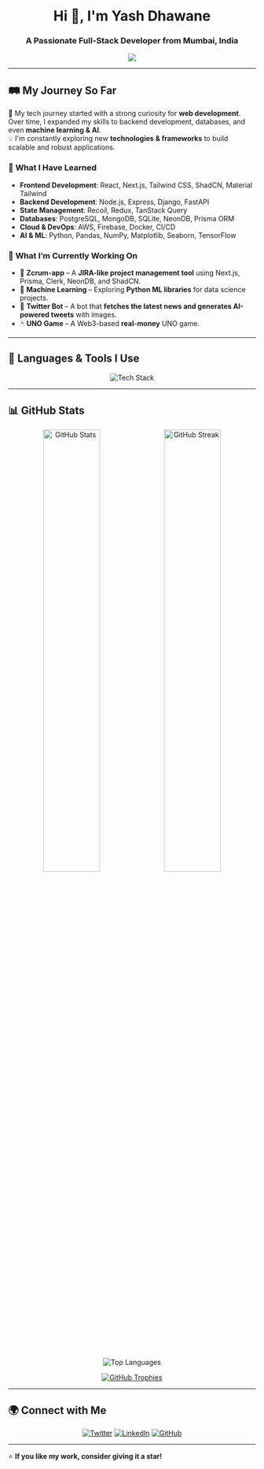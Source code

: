 <h1 align="center">Hi 👋, I'm Yash Dhawane</h1>
<h3 align="center">A Passionate Full-Stack Developer from Mumbai, India</h3>

<p align="center">
  <img src="https://readme-typing-svg.demolab.com?font=Fira+Code&weight=500&size=22&pause=1000&color=00FF00&center=true&vCenter=true&width=600&lines=Full-Stack+Developer;Backend+Enthusiast;Web3+%7C+Next.js+%7C+Django;Python+%7C+Machine+Learning+%7C+AI;Learning+Something+New+Everyday!">
</p>

---

## 🛤️ **My Journey So Far**
🚀 My tech journey started with a strong curiosity for **web development**. Over time, I expanded my skills to backend development, databases, and even **machine learning & AI**.  
💡 I'm constantly exploring new **technologies & frameworks** to build scalable and robust applications.

### 🎯 **What I Have Learned**
- **Frontend Development**: React, Next.js, Tailwind CSS, ShadCN, Material Tailwind  
- **Backend Development**: Node.js, Express, Django, FastAPI  
- **State Management**: Recoil, Redux, TanStack Query  
- **Databases**: PostgreSQL, MongoDB, SQLite, NeonDB, Prisma ORM  
- **Cloud & DevOps**: AWS, Firebase, Docker, CI/CD  
- **AI & ML**: Python, Pandas, NumPy, Matplotlib, Seaborn, TensorFlow  

### 🔭 **What I’m Currently Working On**
- 🚀 **Zcrum-app** – A **JIRA-like project management tool** using Next.js, Prisma, Clerk, NeonDB, and ShadCN.  
- 🔬 **Machine Learning** – Exploring **Python ML libraries** for data science projects.  
- 📢 **Twitter Bot** – A bot that **fetches the latest news and generates AI-powered tweets** with images.  
- 🃏 **UNO Game** – A Web3-based **real-money** UNO game.  

---

## 🚀 **Languages & Tools I Use**
<p align="center">
  <a target="_blank"><img src="https://skillicons.dev/icons?i=js,ts,html,css,react,nextjs,nodejs,express,tailwind,bootstrap,postgres,mongodb,sqlite,prisma,django,python,tensorflow,aws,docker,figma,postman,git,github" alt="Tech Stack" /></a>
</p>

---

## 📊 **GitHub Stats**
<p align="center">
  <img width="48%" src="https://github-readme-stats.vercel.app/api?username=yashdhawane&show_icons=true&theme=radical" alt="GitHub Stats" />
  <img width="48%" src="https://github-readme-streak-stats.herokuapp.com/?user=yashdhawane&theme=radical" alt="GitHub Streak" />
</p>
<p align="center">
  <img src="https://github-readme-stats.vercel.app/api/top-langs?username=yashdhawane&show_icons=true&layout=compact&theme=radical" alt="Top Languages" />
</p>
<p align="center">
  <a href="https://github.com/ryo-ma/github-profile-trophy"><img src="https://github-profile-trophy.vercel.app/?username=yashdhawane&theme=radical" alt="GitHub Trophies" /></a>
</p>

---

## 🌍 **Connect with Me**
<p align="center">
  <a href="https://x.com/dev_X_100"><img src="https://img.shields.io/badge/X-%230f1419.svg?style=for-the-badge&logo=x&logoColor=white" alt="Twitter" /></a>
  <a href="https://www.linkedin.com/in/yashdhawane/"><img src="https://img.shields.io/badge/LinkedIn-%230a66c2.svg?style=for-the-badge&logo=linkedin&logoColor=white" alt="LinkedIn" /></a>
  <a href="https://github.com/yashdhawane"><img src="https://img.shields.io/badge/GitHub-000000?style=for-the-badge&logo=github&logoColor=white" alt="GitHub" /></a>
</p>

---

⭐️ **If you like my work, consider giving it a star!**  
